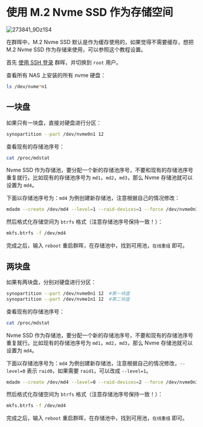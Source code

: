 # 使用 M.2 Nvme SSD 作为存储空间

![273841_9Dz1S4](https://img.slarker.me/blog/273841_9Dz1S4.jpg)

在群晖中，M.2 Nvme SSD 默认是作为缓存使用的，如果觉得不需要缓存，想把 M.2 Nvme SSD 作为存储来使用，可以参照这个教程设置。

首先 [使用 SSH 登录](/synology/ssh.md) 群晖，并切换到 `root` 用户。

查看所有 NAS 上安装的所有 nvme 硬盘：

```sh
ls /dev/nvme*n1 
```

## 一块盘

如果只有一块盘，直接对硬盘进行分区：

```sh
synopartition --part /dev/nvme0n1 12
```

查看现有的存储池序号：

```sh
cat /proc/mdstat
```

Nvme SSD 作为存储池，要分配一个新的存储池序号，不要和现有的存储池序号重复就行。比如现有的存储池序号为 `md1`，`md2`，`md3`，那么 Nvme 存储池就可以设置为 `md4`。

下面以存储池序号为：`md4` 为例创建新存储池，注意根据自己的情况修改：

```sh
mdadm --create /dev/md4 --level=1 --raid-devices=1 --force /dev/nvme0n1p3
```

然后格式化存储空间为 `btrfs` 格式（注意存储池序号保持一致！）：

```sh
mkfs.btrfs -f /dev/md4
```

完成之后，输入 `reboot` 重启群晖，在存储池中，找到可用池，`在线重组` 即可。

## 两块盘

如果有两块盘，分别对硬盘进行分区：

```sh
synopartition --part /dev/nvme0n1 12  #第一块盘
synopartition --part /dev/nvme1n1 12  #第二块盘
```

查看现有的存储池序号：

```sh
cat /proc/mdstat
```

Nvme SSD 作为存储池，要分配一个新的存储池序号，不要和现有的存储池序号重复就行。比如现有的存储池序号为 `md1`，`md2`，`md3`，那么 Nvme 存储池就可以设置为 `md4`。

下面以存储池序号为：`md4` 为例创建新存储池，注意根据自己的情况修改，`--level=0` 表示 `raid0`，如果需要 `raid1`，可以改成 `--level=1`。

```sh
mdadm --create /dev/md4 --level=0 --raid-devices=2 --force /dev/nvme0n1p3 /dev/nvme1n1p3
```

然后格式化存储空间为 `btrfs` 格式（注意存储池序号保持一致！）：

```sh
mkfs.btrfs -f /dev/md4
```

完成之后，输入 `reboot` 重启群晖，在存储池中，找到可用池，`在线重组` 即可。